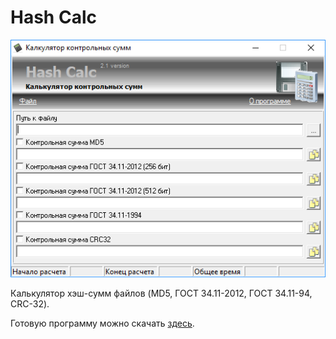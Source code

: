 # Hash Calc
![hash_calc](hash_calc.png)

Калькулятор хэш-сумм файлов (MD5, ГОСТ 34.11-2012, ГОСТ 34.11-94, CRC-32).

Готовую программу можно скачать [здесь](https://yadi.sk/d/B2sC6yPx77FV1w).
